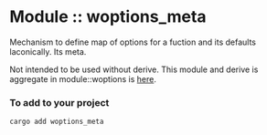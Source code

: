 # Module :: woptions_meta

Mechanism to define map of options for a fuction and its defaults laconically. Its meta.

Not intended to be used without derive. This module and derive is aggregate in module::woptions is [here](https://github.com/Wandalen/wTools/tree/master/module/rust/woptions).

### To add to your project

```
cargo add woptions_meta
```
